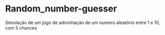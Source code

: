 # Random_number-guesser

Simulação de um jogo de adivinhação de um numero aleatório entre 1 e 10, com 5 chances

